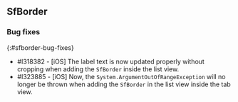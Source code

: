 ## SfBorder

### Bug fixes
{:#sfborder-bug-fixes}

* \#I318382 - [iOS] The label text is now updated properly without cropping when adding the `SfBorder` inside the list view.
* \#I323885 - [iOS] Now, the `System.ArgumentOutOfRangeException` will no longer be thrown when adding the `SfBorder` in the list view inside the tab view.